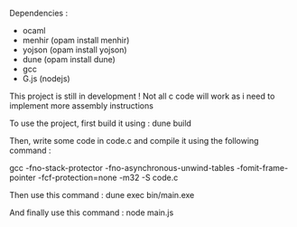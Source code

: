 Dependencies :
  - ocaml
  - menhir (opam install menhir)
  - yojson (opam install yojson)
  - dune (opam install dune)
  - gcc
  - G.js (nodejs)

This project is still in development !
Not all c code will work as i need to implement more assembly instructions

To use the project, first build it using : dune build 

Then, write some code in code.c and compile it using the following command : 

gcc -fno-stack-protector -fno-asynchronous-unwind-tables -fomit-frame-pointer -fcf-protection=none -m32 -S code.c

Then use this command : dune exec bin/main.exe

And finally use this command : node main.js